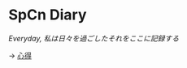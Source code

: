 # SpCn Diary
*Everyday, 私は日々を過ごしたそれをここに記録する*

-> [心得](https://github.com/SuperConsole/SuperC-Learning-Diary/blob/master/kokoroe.md) 

